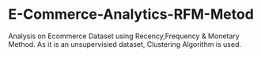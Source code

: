 # E-Commerce-Analytics-RFM-Metod
Analysis on Ecommerce Dataset using Recency,Frequency & Monetary Method.
As it is an unsupervisied dataset, Clustering Algorithm is used.
